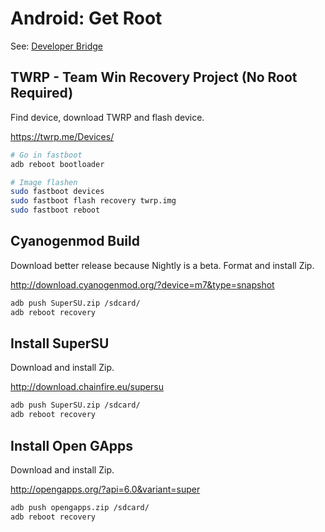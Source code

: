 # Android: Get Root

See: [Developer Bridge](Developer-Bridge.md)

## TWRP - Team Win Recovery Project (No Root Required)

Find device, download TWRP and flash device.

https://twrp.me/Devices/

```bash
# Go in fastboot
adb reboot bootloader

# Image flashen
sudo fastboot devices
sudo fastboot flash recovery twrp.img
sudo fastboot reboot
```

## Cyanogenmod Build

Download better release because Nightly is a beta.
Format and install Zip.

http://download.cyanogenmod.org/?device=m7&type=snapshot

```bash
adb push SuperSU.zip /sdcard/
adb reboot recovery
```

## Install SuperSU

Download and install Zip.

http://download.chainfire.eu/supersu

```bash
adb push SuperSU.zip /sdcard/
adb reboot recovery
```

## Install Open GApps

Download and install Zip.

http://opengapps.org/?api=6.0&variant=super

```bash
adb push opengapps.zip /sdcard/
adb reboot recovery
```
